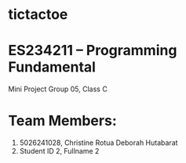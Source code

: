 # tictactoe

# ES234211 – Programming Fundamental
Mini Project
Group 05, Class C
# Team Members:
1. 5026241028, Christine Rotua Deborah Hutabarat
2. Student ID 2, Fullname 2
